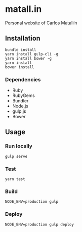 # matall.in

Personal website of Carlos Matallín


## Installation

```
bundle install
yarn install gulp-cli -g
yarn install bower -g
yarn install
bower install
```


### Dependencies

- Ruby
- RubyGems
- Bundler
- Node.js
- gulp.js
- Bower


## Usage

### Run locally

```
gulp serve
```


### Test

```
yarn test
```


### Build

```
NODE_ENV=production gulp
```


### Deploy

```
NODE_ENV=production gulp deploy
```
